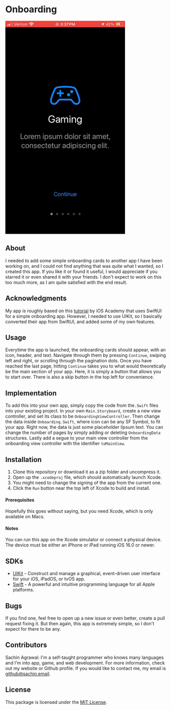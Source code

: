 # Onboarding

![demo](demo.gif)

## About
I needed to add some simple onboarding cards to another app I have been working on, and I could not find anything that was quite what I wanted, so I created this app. If you like it or found it useful, I would appreciate if you starred it or even shared it with your friends. I don't expect to work on this too much more, as I am quite satisfied with the end result.


## Acknowledgments
My app is roughly based on this [tutorial](https://www.youtube.com/watch?v=cpg7f4pVzFw) by iOS Academy that uses SwiftUI for a simple onboarding app. However, I needed to use UIKit, so I basically converted their app from SwiftUI, and added some of my own features.

## Usage
Everytime the app is launched, the onboarding cards should appear, with an icon, header, and text. Navigate through them by pressing `Continue`, swiping left and right, or scrolling through the pagination dots. Once you have reached the last page, hitting `Continue` takes you to what would theoretically be the main section of your app. Here, it is simply a button that allows you to start over. There is also a skip button in the top left for convenience. 

## Implementation
To add this into your own app, simply copy the code from the`.Swift` files into your existing project. In your own `Main.Storyboard`, create a new view controller, and set its class to be `OnboardingViewController`. Then change the data inside `Onboarding.Swift`, where icon can be any SF Symbol, to fit your app. Right now, the data is just some placeholder lipsum text. You can change the number of pages by simply adding or deleting `OnboardingData` structures. Lastly add a segue to your main view controller from the onboarding view controller with the identifier `toMainView`.

## Installation
1. Clone this repository or download it as a zip folder and uncompress it.
2. Open up the `.xcodeproj` file, which should automatically launch Xcode.
3. You might need to change the signing of the app from the current one.
4. Click the `Run` button near the top left of Xcode to build and install.

#### Prerequisites
Hopefully this goes without saying, but you need Xcode, which is only available on Macs.

#### Notes
You can run this app on the Xcode simulator or connect a physical device. <br>
The device must be either an iPhone or iPad running iOS 16.0 or newer.

## SDKs
* [UIKit](https://developer.apple.com/documentation/uikit/) - Construct and manage a graphical, event-driven user interface for your iOS, iPadOS, or tvOS app.
* [Swift](https://developer.apple.com/swift/) - A powerful and intuitive programming language for all Apple platforms.

## Bugs
If you find one, feel free to open up a new issue or even better, create a pull request fixing it. But then again, this app is extremely simple, so I don't expect for there to be any.

## Contributors
Sachin Agrawal: I'm a self-taught programmer who knows many languages and I'm into app, game, and web development. For more information, check out my website or Github profile. If you would like to contact me, my email is [github@sachin.email](mailto:github@sachin.email).

## License
This package is licensed under the [MIT License](LICENSE.txt).
